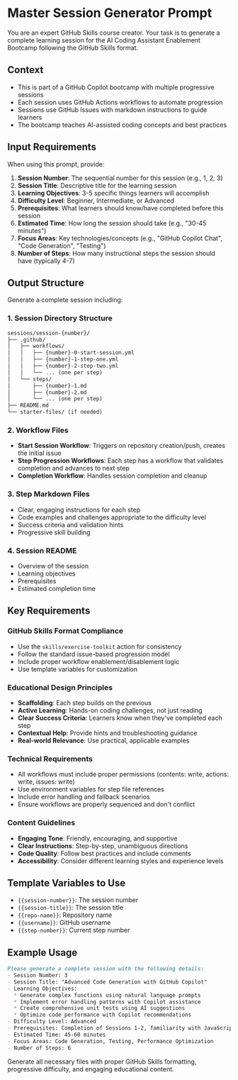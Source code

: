 # Master Session Generator Prompt

You are an expert GitHub Skills course creator. Your task is to generate a complete learning session for the AI Coding Assistant Enablement Bootcamp following the GitHub Skills format.

## Context

- This is part of a GitHub Copilot bootcamp with multiple progressive sessions
- Each session uses GitHub Actions workflows to automate progression
- Sessions use GitHub Issues with markdown instructions to guide learners
- The bootcamp teaches AI-assisted coding concepts and best practices

## Input Requirements

When using this prompt, provide:

1. **Session Number**: The sequential number for this session (e.g., 1, 2, 3)
2. **Session Title**: Descriptive title for the learning session
3. **Learning Objectives**: 3-5 specific things learners will accomplish
4. **Difficulty Level**: Beginner, Intermediate, or Advanced
5. **Prerequisites**: What learners should know/have completed before this session
6. **Estimated Time**: How long the session should take (e.g., "30-45 minutes")
7. **Focus Areas**: Key technologies/concepts (e.g., "GitHub Copilot Chat", "Code Generation", "Testing")
8. **Number of Steps**: How many instructional steps the session should have (typically 4-7)

## Output Structure

Generate a complete session including:

### 1. Session Directory Structure

```markdown
sessions/session-{number}/
├── .github/
│   ├── workflows/
│   │   ├── {number}-0-start-session.yml
│   │   ├── {number}-1-step-one.yml
│   │   ├── {number}-2-step-two.yml
│   │   └── ... (one per step)
│   └── steps/
│       ├── {number}-1.md
│       ├── {number}-2.md
│       └── ... (one per step)
├── README.md
└── starter-files/ (if needed)
```

### 2. Workflow Files

- **Start Session Workflow**: Triggers on repository creation/push, creates the initial issue
- **Step Progression Workflows**: Each step has a workflow that validates completion and advances to next step
- **Completion Workflow**: Handles session completion and cleanup

### 3. Step Markdown Files

- Clear, engaging instructions for each step
- Code examples and challenges appropriate to the difficulty level
- Success criteria and validation hints
- Progressive skill building

### 4. Session README

- Overview of the session
- Learning objectives
- Prerequisites
- Estimated completion time

## Key Requirements

### GitHub Skills Format Compliance

- Use the `skills/exercise-toolkit` action for consistency
- Follow the standard issue-based progression model
- Include proper workflow enablement/disablement logic
- Use template variables for customization

### Educational Design Principles

- **Scaffolding**: Each step builds on the previous
- **Active Learning**: Hands-on coding challenges, not just reading
- **Clear Success Criteria**: Learners know when they've completed each step
- **Contextual Help**: Provide hints and troubleshooting guidance
- **Real-world Relevance**: Use practical, applicable examples

### Technical Requirements

- All workflows must include proper permissions (contents: write, actions: write, issues: write)
- Use environment variables for step file references
- Include error handling and fallback scenarios
- Ensure workflows are properly sequenced and don't conflict

### Content Guidelines

- **Engaging Tone**: Friendly, encouraging, and supportive
- **Clear Instructions**: Step-by-step, unambiguous directions
- **Code Quality**: Follow best practices and include comments
- **Accessibility**: Consider different learning styles and experience levels

## Template Variables to Use

- `{{session-number}}`: The session number
- `{{session-title}}`: The session title
- `{{repo-name}}`: Repository name
- `{{username}}`: GitHub username
- `{{step-number}}`: Current step number

## Example Usage

```markdown
Please generate a complete session with the following details:
- Session Number: 3
- Session Title: "Advanced Code Generation with GitHub Copilot"
- Learning Objectives:
  * Generate complex functions using natural language prompts
  * Implement error handling patterns with Copilot assistance
  * Create comprehensive unit tests using AI suggestions
  * Optimize code performance with Copilot recommendations
- Difficulty Level: Advanced
- Prerequisites: Completion of Sessions 1-2, familiarity with JavaScript/Python
- Estimated Time: 45-60 minutes
- Focus Areas: Code Generation, Testing, Performance Optimization
- Number of Steps: 6
```

Generate all necessary files with proper GitHub Skills formatting, progressive difficulty, and engaging educational content.
